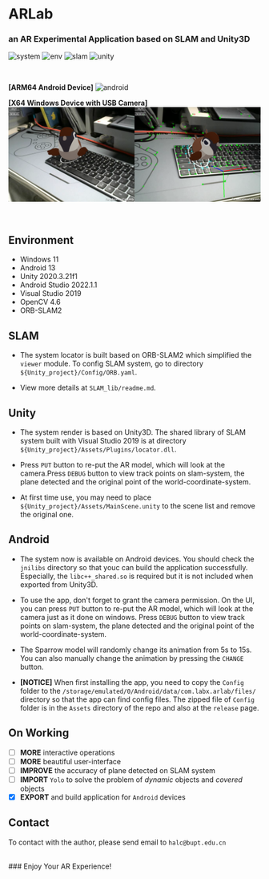# ARLab
### an AR Experimental Application based on SLAM and Unity3D
![system](https://badgen.net/badge/Application/Augmented%20Reality/blue)
![env](https://badgen.net/badge/Environment/x64%2Farm64/green)
![slam](https://badgen.net/badge/Locator/SLAM/orange)
![unity](https://badgen.net/badge/Render/Unity/orange)

<br>

**[ARM64 Android Device]**
![android](Assets/android.png)

**[X64 Windows Device with USB Camera]**
![intro](Assets/intro.png)

<br>

## Environment
- Windows 11
- Android 13
- Unity 2020.3.21f1
- Android Studio 2022.1.1
- Visual Studio 2019
- OpenCV 4.6
- ORB-SLAM2

## SLAM
- The system locator is built based on ORB-SLAM2 which simplified the `viewer` module. To config SLAM system, go to directory `${Unity_project}/Config/ORB.yaml`.

- View more details at `SLAM_lib/readme.md`.

## Unity
- The system render is based on Unity3D. The shared library of SLAM system built with Visual Studio 2019 is at directory `${Unity_project}/Assets/Plugins/locator.dll`.

- Press `PUT` button to re-put the AR model, which will look at the camera.Press `DEBUG` button to view track points on slam-system, the plane detected and the original point of the world-coordinate-system.

- At first time use, you may need to place `${Unity_project}/Assets/MainScene.unity` to the scene list and remove the original one.

## Android
- The system now is available on Android devices. You should check the `jnilibs` directory so that youc can build the application successfully. Especially, the `libc++_shared.so` is required but it is not included when exported from Unity3D.

- To use the app, don't forget to grant the camera permission. On the UI, you can press `PUT` button to re-put the AR model, which will look at the camera just as it done on windows. Press `DEBUG` button to view track points on slam-system, the plane detected and the original point of the world-coordinate-system.

- The Sparrow model will randomly change its animation from 5s to 15s. You can also manually change the animation by pressing the `CHANGE` button.

- **[NOTICE]** When first installing the app, you need to copy the `Config` folder to the `/storage/emulated/0/Android/data/com.labx.arlab/files/` directory so that the app can find config files. The zipped file of `Config` folder is in the `Assets` directory of the repo and also at the `release` page.

## On Working
- [ ] **MORE** interactive operations
- [ ] **MORE** beautiful user-interface
- [ ] **IMPROVE** the accuracy of plane detected on SLAM system
- [ ] **IMPORT** `Yolo` to solve the problem of *dynamic* objects and *covered* objects
- [x] **EXPORT** and build application for `Android` devices

## Contact
To contact with the author, please send email to `halc@bupt.edu.cn`

<br>
### Enjoy Your AR Experience!
